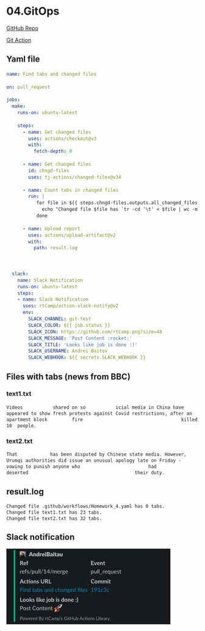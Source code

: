# 04.GitOps

[GitHub Repo](https://github.com/AndreiBaitau/sa2-22-22-git)

[Git Action](https://github.com/AndreiBaitau/sa2-22-22-git/actions/runs/3555602061)

## Yaml file

```yaml
name: Find tabs and changed files

on: pull_request

jobs:
  make:
    runs-on: ubuntu-latest

    steps:
      - name: Get changed files
        uses: actions/checkout@v3
        with:
          fetch-depth: 0

      - name: Get changed files
        id: chngd-files
        uses: tj-actions/changed-files@v34
    
      - name: Count tabs in changed files
        run: |
           for file in ${{ steps.chngd-files.outputs.all_changed_files }}; do
             echo "Changed file $file has `tr -cd '\t' < $file | wc -m` tabs." >> result.log
           done
    
      - name: Upload report
        uses: actions/upload-artifact@v2
        with:
          path: result.log
  


  slack:
    name: Slack Notification
    runs-on: ubuntu-latest
    steps:
    - name: Slack Notification
      uses: rtCamp/action-slack-notify@v2
      env:
        SLACK_CHANNEL: git-test
        SLACK_COLOR: ${{ job.status }}
        SLACK_ICON: https://github.com/rtCamp.png?size=48
        SLACK_MESSAGE: 'Post Content :rocket:'
        SLACK_TITLE: 'Looks like job is done :)'
        SLACK_USERNAME: Andrei Baitov
        SLACK_WEBHOOK: ${{ secrets.SLACK_WEBHOOK }}

```

## Files with tabs (news from BBC)

### text1.txt

```text
Videos			 shared on so			icial media in China have appeared to show fresh protests against Covid restrictions, after an					 apartment block		 fire									 killed 10 	people.

```

### text2.txt

```text
That 			has been disputed by Chinese state media. However, Urumqi authorities did issue an unusual apology late on Friday - vowing to punish anyone who 						had							 deserted 										their duty.

```

## result.log

```text
Changed file .github/workflows/Homework_4.yaml has 0 tabs.
Changed file text1.txt has 23 tabs.
Changed file text2.txt has 32 tabs.
```

## Slack notification

![script](image.png)
